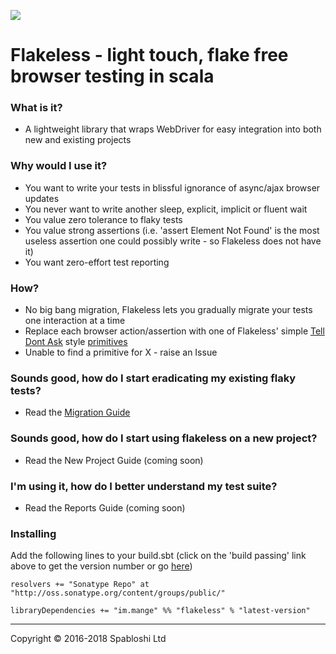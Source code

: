 <a href="https://travis-ci.org/alltonp/flakeless" target="_blank"><img src="https://travis-ci.org/alltonp/flakeless.png?branch=master"></a>

# Flakeless - light touch, flake free browser testing in scala

### What is it?
- A lightweight library that wraps WebDriver for easy integration into both new and existing projects

### Why would I use it?
- You want to write your tests in blissful ignorance of async/ajax browser updates
- You never want to write another sleep, explicit, implicit or fluent wait
- You value zero tolerance to flaky tests
- You value strong assertions (i.e. 'assert Element Not Found' is the most useless assertion one could possibly write - so Flakeless does not have it)
- You want zero-effort test reporting

### How?
- No big bang migration, Flakeless lets you gradually migrate your tests one interaction at a time
- Replace each browser action/assertion with one of Flakeless' simple [Tell Dont Ask](https://martinfowler.com/bliki/TellDontAsk.html) style [primitives](src/main/scala/im/mange/flakeless/)
- Unable to find a primitive for X - raise an Issue

### Sounds good, how do I start eradicating my existing flaky tests?
- Read the [Migration Guide](src/example/scala/im/mange/flakeless/examples/MigrationGuide.scala)

### Sounds good, how do I start using flakeless on a new project?
- Read the New Project Guide (coming soon)

### I'm using it, how do I better understand my test suite?
- Read the Reports Guide (coming soon)


### Installing

Add the following lines to your build.sbt (click on the 'build passing' link above to get the version number or go [here](http://search.maven.org/#search%7Cga%7C1%7Cg%3A%22im.mange%22))

    resolvers += "Sonatype Repo" at "http://oss.sonatype.org/content/groups/public/"

    libraryDependencies += "im.mange" %% "flakeless" % "latest-version"



-----

Copyright © 2016-2018 Spabloshi Ltd
